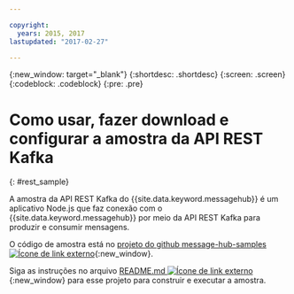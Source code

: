 ```yaml
---

copyright:
  years: 2015, 2017
lastupdated: "2017-02-27"

---
```


{:new_window: target="_blank"}
{:shortdesc: .shortdesc}
{:screen: .screen}
{:codeblock: .codeblock}
{:pre: .pre}

# Como usar, fazer download e configurar a amostra da API REST Kafka
{: #rest_sample}

A amostra da API REST Kafka do {{site.data.keyword.messagehub}} é um aplicativo Node.js
que faz conexão com o {{site.data.keyword.messagehub}} por meio da API REST Kafka para produzir e
consumir mensagens.

O código de amostra está no [projeto do github message-hub-samples ![Ícone de link externo](../../icons/launch-glyph.svg "Ícone de link externo")](https://github.com/ibm-messaging/message-hub-samples/tree/master/rest-nodejs-express-sample){:new_window}.

Siga as instruções no arquivo [README.md ![Ícone de link externo](../../icons/launch-glyph.svg "Ícone de link externo")](https://github.com/ibm-messaging/message-hub-samples/tree/master/rest-nodejs-express-sample){:new_window} para esse projeto para construir e executar a amostra.

